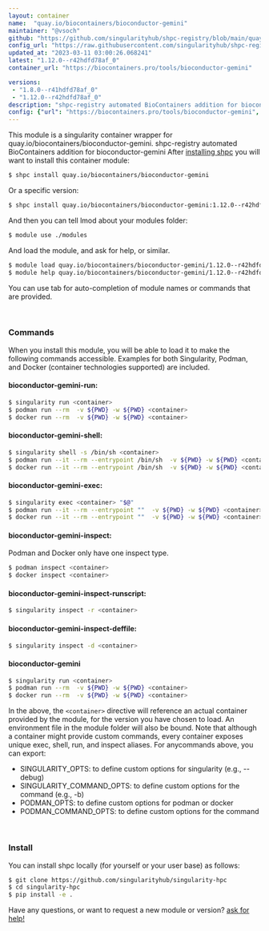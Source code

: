 ```yaml
---
layout: container
name:  "quay.io/biocontainers/bioconductor-gemini"
maintainer: "@vsoch"
github: "https://github.com/singularityhub/shpc-registry/blob/main/quay.io/biocontainers/bioconductor-gemini/container.yaml"
config_url: "https://raw.githubusercontent.com/singularityhub/shpc-registry/main/quay.io/biocontainers/bioconductor-gemini/container.yaml"
updated_at: "2023-03-11 03:00:26.068241"
latest: "1.12.0--r42hdfd78af_0"
container_url: "https://biocontainers.pro/tools/bioconductor-gemini"

versions:
 - "1.8.0--r41hdfd78af_0"
 - "1.12.0--r42hdfd78af_0"
description: "shpc-registry automated BioContainers addition for bioconductor-gemini"
config: {"url": "https://biocontainers.pro/tools/bioconductor-gemini", "maintainer": "@vsoch", "description": "shpc-registry automated BioContainers addition for bioconductor-gemini", "latest": {"1.12.0--r42hdfd78af_0": "sha256:3e8673a1245ba51ae9a6be613d9ceb590a832296cc91c414749cade124f99c79"}, "tags": {"1.8.0--r41hdfd78af_0": "sha256:07cf68c9fce8a2476caa77fc95e9352dd02374aca8875dda51e046e137ab2f3c", "1.12.0--r42hdfd78af_0": "sha256:3e8673a1245ba51ae9a6be613d9ceb590a832296cc91c414749cade124f99c79"}, "docker": "quay.io/biocontainers/bioconductor-gemini"}
---
```


This module is a singularity container wrapper for quay.io/biocontainers/bioconductor-gemini.
shpc-registry automated BioContainers addition for bioconductor-gemini
After [installing shpc](#install) you will want to install this container module:


```bash
$ shpc install quay.io/biocontainers/bioconductor-gemini
```

Or a specific version:

```bash
$ shpc install quay.io/biocontainers/bioconductor-gemini:1.12.0--r42hdfd78af_0
```

And then you can tell lmod about your modules folder:

```bash
$ module use ./modules
```

And load the module, and ask for help, or similar.

```bash
$ module load quay.io/biocontainers/bioconductor-gemini/1.12.0--r42hdfd78af_0
$ module help quay.io/biocontainers/bioconductor-gemini/1.12.0--r42hdfd78af_0
```

You can use tab for auto-completion of module names or commands that are provided.

<br>

### Commands

When you install this module, you will be able to load it to make the following commands accessible.
Examples for both Singularity, Podman, and Docker (container technologies supported) are included.

#### bioconductor-gemini-run:

```bash
$ singularity run <container>
$ podman run --rm  -v ${PWD} -w ${PWD} <container>
$ docker run --rm  -v ${PWD} -w ${PWD} <container>
```

#### bioconductor-gemini-shell:

```bash
$ singularity shell -s /bin/sh <container>
$ podman run --it --rm --entrypoint /bin/sh  -v ${PWD} -w ${PWD} <container>
$ docker run --it --rm --entrypoint /bin/sh  -v ${PWD} -w ${PWD} <container>
```

#### bioconductor-gemini-exec:

```bash
$ singularity exec <container> "$@"
$ podman run --it --rm --entrypoint ""  -v ${PWD} -w ${PWD} <container> "$@"
$ docker run --it --rm --entrypoint ""  -v ${PWD} -w ${PWD} <container> "$@"
```

#### bioconductor-gemini-inspect:

Podman and Docker only have one inspect type.

```bash
$ podman inspect <container>
$ docker inspect <container>
```

#### bioconductor-gemini-inspect-runscript:

```bash
$ singularity inspect -r <container>
```

#### bioconductor-gemini-inspect-deffile:

```bash
$ singularity inspect -d <container>
```



#### bioconductor-gemini

```bash
$ singularity run <container>
$ podman run --rm  -v ${PWD} -w ${PWD} <container>
$ docker run --rm  -v ${PWD} -w ${PWD} <container>
```


In the above, the `<container>` directive will reference an actual container provided
by the module, for the version you have chosen to load. An environment file in the
module folder will also be bound. Note that although a container
might provide custom commands, every container exposes unique exec, shell, run, and
inspect aliases. For anycommands above, you can export:

 - SINGULARITY_OPTS: to define custom options for singularity (e.g., --debug)
 - SINGULARITY_COMMAND_OPTS: to define custom options for the command (e.g., -b)
 - PODMAN_OPTS: to define custom options for podman or docker
 - PODMAN_COMMAND_OPTS: to define custom options for the command

<br>

### Install

You can install shpc locally (for yourself or your user base) as follows:

```bash
$ git clone https://github.com/singularityhub/singularity-hpc
$ cd singularity-hpc
$ pip install -e .
```

Have any questions, or want to request a new module or version? [ask for help!](https://github.com/singularityhub/singularity-hpc/issues)